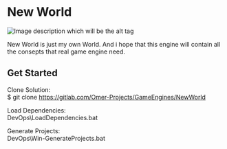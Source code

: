 # New World

![Image description which will be the alt tag](/Documents/Documents/Logo.png)

New World is just my own World.
And i hope that this engine will contain all the consepts that real
game engine need.

## Get Started
Clone Solution:<br />
$ git clone https://gitlab.com/Omer-Projects/GameEngines/NewWorld

Load Dependencies:<br />
DevOps\LoadDependencies.bat

Generate Projects:<br />
DevOps\Win-GenerateProjects.bat